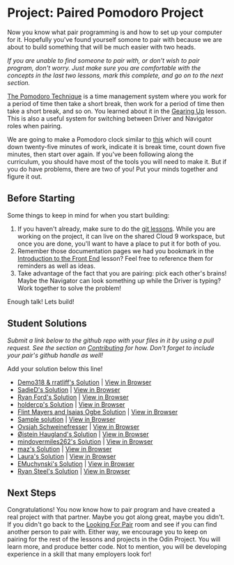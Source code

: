 # Project: Paired Pomodoro Project
<!-- *Estimated Time: 4-8 hrs* -->

Now you know what pair programming is and how to set up your computer for it. Hopefully you've found yourself somone to pair with because we are about to build something that will be much easier with two heads.

*If you are unable to find someone to pair with, or don't wish to pair program, don't worry. Just make sure you are comfortable with the concepts in the last two lessons, mark this complete, and go on to the next section.*

[The Pomodoro Technique](https://en.wikipedia.org/wiki/Pomodoro_Technique) is a time management system where you work for a period of time then take a short break, then work for a period of time then take a short break, and so on. You learned about it in the [Gearing Up](http://www.theodinproject.com/courses/web-development-101/lessons/gearing-up) lesson. This is also a useful system for switching between Driver and Navigator roles when pairing.

We are going to make a Pomodoro clock similar to [this](http://romantic-trouble.surge.sh/) which will count down twenty-five minutes of work, indicate it is break time, count down five minutes, then start over again. If you've been following along the curriculum, you should have most of the tools you will need to make it. But if you do have problems, there are two of you! Put your minds together and figure it out.

## Before Starting

Some things to keep in mind for when you start building:

1. If you haven't already, make sure to do the [git lessons](http://www.theodinproject.com/courses/web-development-101/lessons/introduction-to-git). While you are working on the project, it can live on the shared Cloud 9 workspace, but once you are done, you'll want to have a place to put it for both of you.
2. Remember those documentation pages we had you bookmark in the [Introduction to the Front End](http://www.theodinproject.com/courses/web-development-101/lessons/introduction-to-the-front-end) lesson? Feel free to reference them for reminders as well as ideas.
3. Take advantage of the fact that you are pairing: pick each other's brains! Maybe the Navigator can look something up while the Driver is typing? Work together to solve the problem!

Enough talk! Lets build!

## Student Solutions

*Submit a link below to the github repo with your files in it by using a pull request.  See the section on [Contributing](http://github.com/TheOdinProject/curriculum/blob/master/contributing.md) for how.  Don't forget to include your pair's github handle as well!*

Add your solution below this line!

* [Demo318 & rratliff's Solution](https://github.com/Demo318/pomodoro-clock) | [View in Browser](https://demo318.github.io/pomodoro-clock/)
* [SadieD's Solution](https://github.com/SadieD/Pomodoro) | [View in Browser](https://sadied.github.io/Pomodoro/)
* [Ryan Ford's Solution](https://github.com/ryanford-frontend/pomodoro-clock) | [View in Browser](https://ryanford-frontend.github.io/pomodoro-clock/)
* [holdercp's Solution](https://github.com/holdercp/pomodoro-timer) | [View in Browser](https://holdercp.github.io/pomodoro-timer/)
* [Flint Mayers and Isaias Ogbe Solution](https://github.com/FlintMayers/pomodoro_app) | [View in Browser](https://flintmayers.github.io/pomodoro_app/)
* [Sample solution](https://github.com/ChadKreutzer/pomodoro_clock) | [View in Browser](http://romantic-trouble.surge.sh/)
* [Ovsjah Schweinefresser](https://github.com/Ovsjah/pomodoro) |  [View in Browser](https://ovsjah.github.io/pomodoro/)
* [Øistein Haugland's Solution](https://github.com/oisteinhaugland/pomodoro) |  [View in Browser](https://oisteinhaugland.github.io/pomodoro/)
* [mindovermiles262's Solution](https://github.com/mindovermiles262/pomodoro) | [View in Browser](http://www.andyduss.com/pomodoro)
* [maz's Solution](https://github.com/mmore21/pomodoro-clock) | [View in Browser](https://mmore21.github.io/pomodoro-clock/)
* [Laura's Solution](https://github.com/BrigadierButternut/pomodoro_timer) | [View in Browser](https://htmlpreview.github.io/?https://github.com/BrigadierButternut/pomodoro_timer/blob/master/pomodoro.html)
* [EMuchynski's Solution](https://github.com/EMuchynski/pomodoro) | [View in Browser](https://emuchynski.github.io/pomodoro/)
* [Ryan Steel's Solution](https://github.com/rsteel1/pomodoro-timer) | [View in Browser](https://rsteel1.github.io/pomodoro-timer/)


## Next Steps

Congratulations! You now know how to pair program and have created a real project with that partner. Maybe you got along great, maybe you didn't. If you didn't go back to the [Looking For Pair](https://gitter.im/TheOdinProject/LookingForPairs) room and see if you can find another person to pair with. Either way, we encourage you to keep on pairing for the rest of the lessons and projects in the Odin Project. You will learn more, and produce better code. Not to mention, you will be developing experience in a skill that many employers look for!
